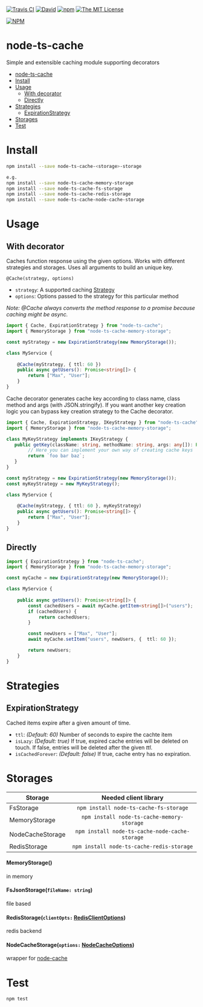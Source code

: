 [![Travis CI](https://img.shields.io/travis/havsar/node-ts-cache.svg)](https://travis-ci.org/havsar/node-ts-cache) 
[![David](https://img.shields.io/david/havsar/node-ts-cache.svg)](https://david-dm.org/havsar/node-ts-cache)
[![npm](https://img.shields.io/npm/v/node-ts-cache.svg)](https://www.npmjs.org/package/node-ts-cache)
[![The MIT License](https://img.shields.io/npm/l/node-ts-cache.svg)](http://opensource.org/licenses/MIT)

[![NPM](https://nodei.co/npm/node-ts-cache.png?downloads=true&downloadRank=true&stars=true)](https://nodei.co/npm/node-ts-cache/)

# node-ts-cache
Simple and extensible caching module supporting decorators

<!-- TOC depthTo:2 -->

- [node-ts-cache](#node-ts-cache)
- [Install](#install)
- [Usage](#usage)
    - [With decorator](#with-decorator)
    - [Directly](#directly)
- [Strategies](#strategies)
    - [ExpirationStrategy](#expirationstrategy)
- [Storages](#storages)
- [Test](#test)

<!-- /TOC -->

# Install
```bash
npm install --save node-ts-cache-<storage>-storage

e.g.
npm install --save node-ts-cache-memory-storage
npm install --save node-ts-cache-fs-storage
npm install --save node-ts-cache-redis-storage
npm install --save node-ts-cache-node-cache-storage
```

# Usage
## With decorator
Caches function response using the given options. Works with different strategies and storages. Uses all arguments to build an unique key.

`@Cache(strategy, options)`
- `strategy`: A supported caching [Strategy](#strategies)
- `options`: Options passed to the strategy for this particular method

*Note: @Cache always converts the method response to a promise because caching might be async.* 

```ts
import { Cache, ExpirationStrategy } from "node-ts-cache";
import { MemoryStorage } from "node-ts-cache-memory-storage";

const myStrategy = new ExpirationStrategy(new MemoryStorage());

class MyService {
    
    @Cache(myStrategy, { ttl: 60 })
    public async getUsers(): Promise<string[]> {
        return ["Max", "User"];
    }
}
```

Cache decorator generates cache key according to class name, class method and args (with JSON.stringify).
If you want another key creation logic you can bypass key creation strategy to the Cache decorator.

```ts
import { Cache, ExpirationStrategy, IKeyStrategy } from "node-ts-cache";
import { MemoryStorage } from "node-ts-cache-memory-storage";

class MyKeyStrategy implements IKeyStrategy {
   public getKey(className: string, methodName: string, args: any[]): Promise<string> | string {
        // Here you can implement your own way of creating cache keys
        return `foo bar baz`;
   }
}

const myStrategy = new ExpirationStrategy(new MemoryStorage());
const myKeyStrategy = new MyKeyStrategy();

class MyService {
    
    @Cache(myStrategy, { ttl: 60 }, myKeyStrategy)
    public async getUsers(): Promise<string[]> {
        return ["Max", "User"];
    }
}
```

## Directly
```ts
import { ExpirationStrategy } from "node-ts-cache";
import { MemoryStorage } from "node-ts-cache-memory-storage";

const myCache = new ExpirationStrategy(new MemoryStorage());

class MyService {
    
    public async getUsers(): Promise<string[]> {
        const cachedUsers = await myCache.getItem<string[]>("users");
        if (cachedUsers) {
            return cachedUsers;
        }

        const newUsers = ["Max", "User"];
        await myCache.setItem("users", newUsers, {  ttl: 60 });

        return newUsers;
    }
}
```

# Strategies
## ExpirationStrategy
Cached items expire after a given amount of time.

 - `ttl`: *(Default: 60)* Number of seconds to expire the cachte item
 - `isLazy`: *(Default: true)* If true, expired cache entries will be deleted on touch. If false, entries will be deleted after the given *ttl*.
 - `isCachedForever`: *(Default: false)* If true, cache entry has no expiration.

# Storages

| Storage      | Needed client library |
|--------------|:---------------------:|
| FsStorage |  `npm install node-ts-cache-fs-storage`  |
| MemoryStorage |  `npm install node-ts-cache-memory-storage`  |
| NodeCacheStorage |  `npm install node-ts-cache-node-cache-storage`  |
| RedisStorage |  `npm install node-ts-cache-redis-storage`  |

#### MemoryStorage()
in memory

#### FsJsonStorage(`fileName: string`)
file based

#### RedisStorage(`clientOpts:` [RedisClientOptions](https://github.com/NodeRedis/node_redis#options-object-properties))
redis backend

#### NodeCacheStorage(`options:` [NodeCacheOptions](https://www.npmjs.com/package/node-cache#options))
wrapper for [node-cache](https://www.npmjs.com/package/node-cache)

# Test
```bash
npm test
```
